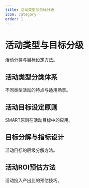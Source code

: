 ```yaml
---
title: 活动类型与目标分级
icon: category
order: 1
---
```


# 活动类型与目标分级

活动分类与目标设定方法。

## 活动类型分类体系

不同类型活动的特点与适用场景。

## 活动目标设定原则

SMART原则在活动目标中的应用。

## 目标分解与指标设计

活动目标的层级分解方法。

## 活动ROI预估方法

活动投入产出比的预估技巧。

